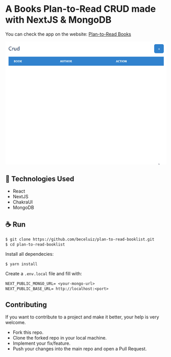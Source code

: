 # A Books Plan-to-Read CRUD made with NextJS & MongoDB

You can check the app on the website: <a href="https://plan-to-read-booklist.vercel.app/">Plan-to-Read Books</a>

<img src="src/assets/crud-next.gif">

## 🚀 Technologies Used

  - React
  - NextJS
  - ChakraUI
  - MongoDB
  
## ☕ Run
```shell
$ git clone https://github.com/beceluiz/plan-to-read-booklist.git
$ cd plan-to-read-booklist
```
Install all dependecies:
```
$ yarn install
```
Create a `.env.local` file and fill with:
```env
NEXT_PUBLIC_MONGO_URL= <your-mongo-url>
NEXT_PUBLIC_BASE_URL= http://localhost:<port>
```
## Contributing
If you want to contribute to a project and make it better, your help is very welcome.

- Fork this repo.
- Clone the forked repo in your local machine.
- Implement your fix/feature.
- Push your changes into the main repo and open a Pull Request.
